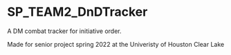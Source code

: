 # SP_TEAM2_DnDTracker
A DM combat tracker for initiative order.

Made for senior project spring 2022 at the Univeristy of Houston Clear Lake

